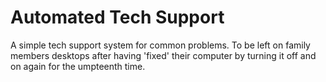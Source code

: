 # Automated Tech Support

A simple tech support system for common problems. To be left on family 
members desktops after having 'fixed' their computer by turning it off 
and on again for the umpteenth time.
